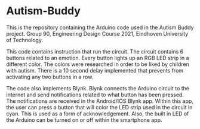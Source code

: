 # Autism-Buddy
This is the repository containing the Arduino code used in the Autism Buddy project. Group 90, Engineering Design Course 2021, Eindhoven University of Technology.

This code contains instruction that run the circuit. The circuit contains 6 buttons related to an emotion. Every button lights up an RGB LED strip in a different color. 
The colors were researched in order to be liked by children with autism. There is a 10 second delay implemented that prevents from activating any two buttons in a row.

The code also implements Blynk. Blynk connects the Arduino circuit to the internet and send notifications related to what button has been pressed. 
The notifications are received in the Android/IOS Blynk app. Within this app, the user can press a button that will color the LED strip used in the circuit in cyan.
This is used as a form of acknowledgement. Also, the built in LED of the Arduino can be turned on or off within the smartphone app.
